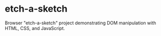 # etch-a-sketch
Browser "etch-a-sketch" project demonstrating DOM manipulation with HTML, CSS, and JavaScript. 
